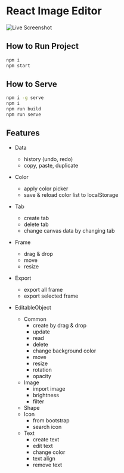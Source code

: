 # React Image Editor
![Live Screenshot](https://github.com/swimmingkiim/react-image-editor/blob/main/screenshots/screenshot-1.png?raw=true)

## How to Run Project

```bash
npm i
npm start
```

## How to Serve

```bash
npm i -g serve
npm i
npm run build
npm run serve
```

## Features

- Data

    - history (undo, redo)
    - copy, paste, duplicate

- Color

    - apply color picker
    - save & reload color list to localStorage

- Tab

    - create tab
    - delete tab
    - change canvas data by changing tab

- Frame

    - drag & drop
    - move
    - resize

- Export

    - export all frame
    - export selected frame

- EditableObject
    - Common
        - create by drag & drop
        - update
        - read
        - delete
        - change background color
        - move
        - resize
        - rotation
        - opacity
    - Image
        - import image
        - brightness
        - filter
    - Shape
    - Icon
        - from bootstrap
        - search icon
    - Text
        - create text
        - edit text
        - change color
        - text align
        - remove text
